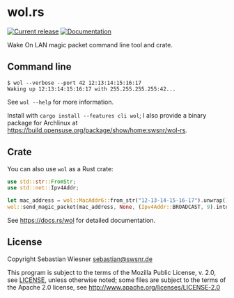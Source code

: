 # wol.rs

[![Current release](https://img.shields.io/crates/v/wol.svg)][crates]
[![Documentation](https://docs.rs/wol/badge.svg)][docs]

Wake On LAN magic packet command line tool and crate.

[crates]: https://crates.io/crates/wol
[docs]: https://docs.rs/wol

## Command line

```console
$ wol --verbose --port 42 12:13:14:15:16:17
Waking up 12:13:14:15:16:17 with 255.255.255.255:42...
```

See `wol --help` for more information.

Install with `cargo install --features cli wol`; I also provide a binary package for Archlinux at <https://build.opensuse.org/package/show/home:swsnr/wol-rs>.

## Crate

You can also use `wol` as a Rust crate:

```rust
use std::str::FromStr;
use std::net::Ipv4Addr;

let mac_address = wol::MacAddr6::from_str("12-13-14-15-16-17").unwrap();
wol::send_magic_packet(mac_address, None, (Ipv4Addr::BROADCAST, 9).into()).unwrap();
```

See <https://docs.rs/wol> for detailed documentation.

## License

Copyright Sebastian Wiesner <sebastian@swsnr.de>

This program is subject to the terms of the Mozilla Public
License, v. 2.0, see [LICENSE](LICENSE), unless otherwise noted;
some files are subject to the terms of the Apache 2.0 license,
see <http://www.apache.org/licenses/LICENSE-2.0>
